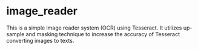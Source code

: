 # image_reader
This is a simple image reader system (OCR) using Tesseract. It utilizes up-sample and masking technique to increase the accuracy of Tesseract converting images to texts.
